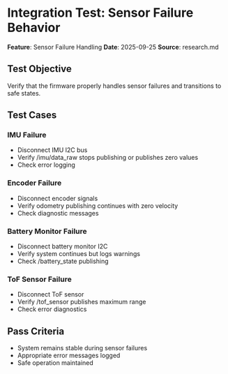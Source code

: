 # Integration Test: Sensor Failure Behavior

**Feature**: Sensor Failure Handling
**Date**: 2025-09-25
**Source**: research.md

## Test Objective

Verify that the firmware properly handles sensor failures and transitions to safe states.

## Test Cases

### IMU Failure

- Disconnect IMU I2C bus
- Verify /imu/data_raw stops publishing or publishes zero values
- Check error logging

### Encoder Failure

- Disconnect encoder signals
- Verify odometry publishing continues with zero velocity
- Check diagnostic messages

### Battery Monitor Failure

- Disconnect battery monitor I2C
- Verify system continues but logs warnings
- Check /battery_state publishing

### ToF Sensor Failure

- Disconnect ToF sensor
- Verify /tof_sensor publishes maximum range
- Check error diagnostics

## Pass Criteria

- System remains stable during sensor failures
- Appropriate error messages logged
- Safe operation maintained